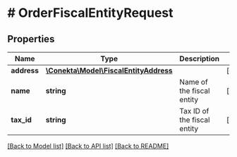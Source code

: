 # # OrderFiscalEntityRequest

## Properties

Name | Type | Description | Notes
------------ | ------------- | ------------- | -------------
**address** | [**\Conekta\Model\FiscalEntityAddress**](FiscalEntityAddress.md) |  | [optional]
**name** | **string** | Name of the fiscal entity | [optional]
**tax_id** | **string** | Tax ID of the fiscal entity | [optional]

[[Back to Model list]](../../README.md#models) [[Back to API list]](../../README.md#endpoints) [[Back to README]](../../README.md)
